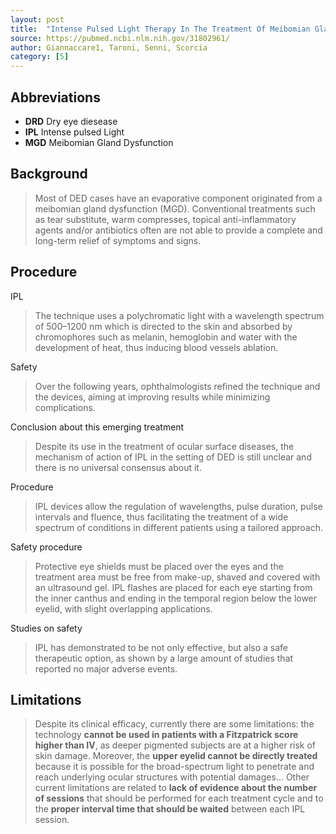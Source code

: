 ```yaml
---
layout: post
title:  "Intense Pulsed Light Therapy In The Treatment Of Meibomian Gland Dysfunction: Current Perspectives"
source: https://pubmed.ncbi.nlm.nih.gov/31802961/
author: Giannaccare1, Taroni, Senni, Scorcia
category: [5]
---
```


## Abbreviations

- **DRD** Dry eye diesease
- **IPL** Intense pulsed Light
- **MGD** Meibomian Gland Dysfunction

## Background

> Most of DED cases have an evaporative component originated from a meibomian gland dysfunction (MGD). Conventional treatments such as tear substitute, warm compresses, topical anti-inflammatory agents and/or antibiotics often are not able to provide a complete and long-term relief of symptoms and signs.

## Procedure

IPL

> The technique uses a polychromatic light with a wavelength spectrum of 500–1200 nm which is directed to the skin and absorbed by chromophores such as melanin, hemoglobin and water with the development of heat, thus inducing blood vessels ablation.

Safety

> Over the following years, ophthalmologists refined the technique and the devices, aiming at improving results while minimizing complications.

Conclusion about this emerging treatment

> Despite its use in the treatment of ocular surface diseases, the mechanism of action of IPL in the setting of DED is still unclear and there is no universal consensus about it.

Procedure

> IPL devices allow the regulation of wavelengths, pulse duration, pulse intervals and fluence, thus facilitating the treatment of a wide spectrum of conditions in different patients using a tailored approach.

Safety procedure

> Protective eye shields must be placed over the eyes and the treatment area must be free from make-up, shaved and covered with an ultrasound gel. IPL flashes are placed for each eye starting from the inner canthus and ending in the temporal region below the lower eyelid, with slight overlapping applications.

Studies on safety

> IPL has demonstrated to be not only effective, but also a safe therapeutic option, as shown by a large amount of studies that reported no major adverse events.

## Limitations

> Despite its clinical efficacy, currently there are some limitations: the technology **cannot be used in patients with a Fitzpatrick score higher than IV**, as deeper pigmented subjects are at a higher risk of skin damage. Moreover, the **upper eyelid cannot be directly treated** because it is possible for the broad-spectrum light to penetrate and reach underlying ocular structures with potential damages... Other current limitations are related to **lack of evidence about the number of sessions** that should be performed for each treatment cycle and to the **proper interval time that should be waited** between each IPL session.

